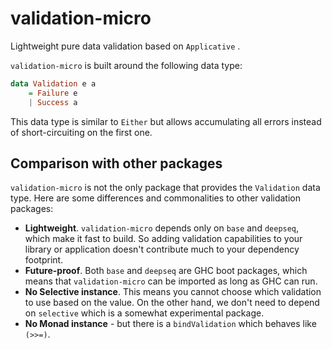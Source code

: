 # validation-micro

Lightweight pure data validation based on `Applicative` .

`validation-micro` is built around the following data type:

```haskell
data Validation e a
    = Failure e
    | Success a
```

This data type is similar to `Either` but allows accumulating all
errors instead of short-circuiting on the first one.

## Comparison with other packages

`validation-micro` is not the only package that provides the `Validation` data type. 
Here are some differences and commonalities to other validation packages:

+ **Lightweight**. `validation-micro` depends only on `base` and
  `deepseq`, which make it fast to build. 
  So adding validation capabilities to your
  library or application doesn't contribute much to your dependency
  footprint.
+ **Future-proof**. Both `base` and `deepseq` are GHC boot packages, which means that `validation-micro` can be imported as long as GHC can run.
+ **No Selective instance**. This means you cannot choose which validation to use based on the value. On the other hand, we don't need to depend on `selective` which is a somewhat experimental package.
+ **No Monad instance** - but there is a `bindValidation` which behaves like `(>>=)`.
